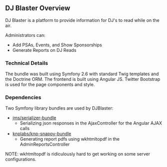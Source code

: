 ## DJ Blaster Overview

DJ Blaster is a platform to provide information for DJ's to read while on the air.

Administrators can:
* Add PSAs, Events, and Show Sponsorships
* Generate Reports on DJ Reads 

### Technical Details

The bundle was built using Symfony 2.6 with standard Twig templates and the Doctrine ORM. The frontend is built using Angular JS. Twitter Bootstrap is used for the page components and style.


### Dependencies

Two Symfony library bundles are used by DJBlaster:

* [jms/serializer-bundle](http://jmsyst.com/bundles/JMSSerializerBundle)
    * Serializing json responses in the AjaxController for the Angular AJAX calls
* [knplabs/knp-snappy-bundle](https://github.com/KnpLabs/KnpSnappyBundle) 
    * Generating report pdfs using wkhtmltopdf in the AdminReportsController

NOTE: wkhtmltopdf is ridiculously hard to get working on some server configurations.